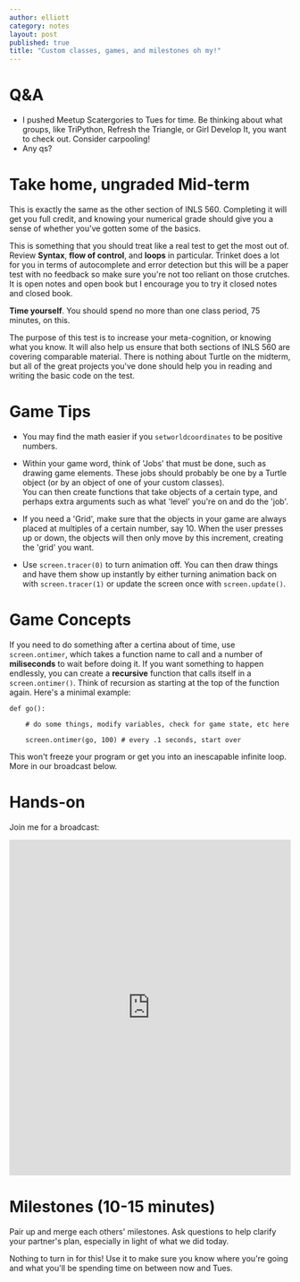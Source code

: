 ```yaml
---
author: elliott
category: notes
layout: post
published: true
title: "Custom classes, games, and milestones oh my!"
---
```


# Q&A

- I pushed Meetup Scatergories to Tues for time.  Be thinking about what groups, like TriPython, Refresh the Triangle, or Girl Develop It, you want to check out.  Consider carpooling!
- Any qs?


# Take home, ungraded Mid-term

This is exactly the same as the other section of INLS 560.  Completing it will get you full credit, and knowing
your numerical grade should give you a sense of whether you've gotten some of the basics.

This is something that you should treat like a real test to get the most out of.  Review **Syntax**, **flow of control**,
and **loops** in particular.  Trinket does a lot for you in terms of autocomplete and error detection but this will
be a paper test with no feedback so make sure you're not too reliant on those crutches.  It is open notes and open book 
but I encourage you to try it closed notes and closed book.

**Time yourself**.  You should spend no more than one class period, 75 minutes, on this.

The purpose of this test is to increase your meta-cognition, or knowing what you know.  It will also help us
ensure that both sections of INLS 560 are covering comparable material.  There is nothing about Turtle on 
the midterm, but all of the great projects you've done should help you in reading and writing the basic code on the test.

# Game Tips

- You may find the math easier if you `setworldcoordinates` to be positive numbers.

- Within your game word, think of 'Jobs' that must be done, such as drawing game elements. These
jobs should probably be one by a Turtle object (or by an object of one of your custom classes).  
You can then create functions that take objects of a certain type, and perhaps extra arguments such
as what 'level' you're on and do the 'job'.

- If you need a 'Grid', make sure that the objects in your game are always placed at multiples
of a certain number, say 10.  When the user presses up or down, the objects will then only
move by this increment, creating the 'grid' you want.

- Use `screen.tracer(0)` to turn animation off.  You can then draw things and have them show up instantly by 
either turning animation back on with `screen.tracer(1)` or update the screen once with `screen.update()`.

# Game Concepts

If you need to do something after a certina about of time, use `screen.ontimer`, which takes a function name to call
and a number of **miliseconds** to wait before doing it.  If you want something to happen endlessly, you can create
a **recursive** function that calls itself in a `screen.ontimer()`. Think of recursion as starting at the top of the function
again.  Here's a minimal example:

```
def go():

    # do some things, modify variables, check for game state, etc here
    
    screen.ontimer(go, 100) # every .1 seconds, start over
```

This won't freeze your program or get you into an inescapable infinite loop.  More in our broadcast below.


# Hands-on

Join me for a broadcast:

<iframe src="https://trinket.io/embed/python/30ba4f72d9" width="100%" height="600" frameborder="0" marginwidth="0" marginheight="0" allowfullscreen></iframe>

# Milestones (10-15 minutes)

Pair up and merge each others' milestones.  Ask questions to help clarify your partner's plan,
especially in light of what we did today.

Nothing to turn in for this!  Use it to make sure you know where you're going and what you'll be spending time on
between now and Tues.